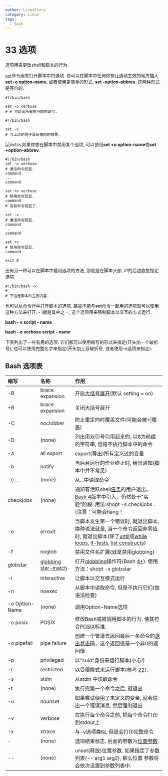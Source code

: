 ```yaml
---
author: LinuxStory
category: Linux
tags:
  - Bash
---
```

# 33 选项

选项用来更改shell和脚本的行为.

[set](http://tldp.org/LDP/abs/html/internal.html#SETREF)命令用来打开脚本中的选项. 你可以在脚本中任何你想让选项生效的地方插入**set -o option-name**, 或者使用更简单的形式, **set -option-abbrev**. 这两种形式是等价的.
```
#!/bin/bash

set -o verbose
# # 打印出所有执行前的命令.
```

```
#!/bin/bash

set -v
# 与上边的例子具有相同的效果.
```

![extra](http://tldp.org/LDP/abs/images/note.gif) 如果你想在脚本中禁用某个选项, 可以使用**set +o option-name**或**set +option-abbrev**.

```
#!/bin/bash
set -o verbose
# 激活命令回显.
command
...
command

set +o verbose
# 禁用命令回显.
command
# 没有命令回显了.

set -v
# 激活命令回显.
command
...
command

set +v
# 禁用命令回显.
command

exit 0
```

还有另一种可以在脚本中启用选项的方法, 那就是在脚本头部, #!的后边直接指定选项.
```
#!/bin/bash -x
#
# 下边是脚本的主要内容.
```

也可以从命令行中打开脚本的选项. 某些不能与**set**命令一起用的选项就可以使用这种方法来打开. - i就是其中之一, 这个选项用来强制脚本以交互的方式运行.

**bash - v script - name**

**bash - o verbose script - name**

下表列出了一些有用的选项. 它们都可以使用缩写的形式来指定(开头加一个破折号), 也可以使用完整名字来指定(开头加上双破折号, 或者使用-o选项来指定).

## Bash 选项表

|缩写 	| 名称  			 |						作用	|
| :------------ | :------------ | :------------ |
|-B  		|brace expansion | 开启[大括号展开]()(默认 setting = on)	|
|+B   		|brace expansion | 关闭大括号展开	|
|-C   		|noclobber 		 |防止重定向时覆盖文件(可能会被>\|覆盖)	|
|-D   		|(none) 		 |列出用双引号引用起来的, 以$为前缀的字符串, 但是不执行脚本中的命令	|
|-a   		|all export		 |export(导出)所有定义过的变量	|
|-b   		|notify		 	 |当后台运行的作业终止时, 给出通知(脚本中并不常见)	|
|-c ...		|(none) 		 |从...中读取命令	|
|checkjobs	|(none) 	 	 |通知有活跃shell[任务](http://tldp.org/LDP/abs/html/x9644.html#JOBSREF)的用户退出。[Bash 4](http://tldp.org/LDP/abs/html/bashver4.html#BASH4REF)版本中引入，仍然处于"实验"阶段. 用法:shopt -s checkjobs .(注意：可能会hang！	|
|-e   		|errexit		 |当脚本发生第一个错误时, 就退出脚本, 换种说法就是, 当一个命令返回非零值时, 就退出脚本(除了[until](http://tldp.org/LDP/abs/html/loops1.html#UNTILLOOPREF)或[while loops](http://tldp.org/LDP/abs/html/loops1.html#WHILELOOPREF), [if-tests](http://tldp.org/LDP/abs/html/testconstructs.html#TESTCONSTRUCTS1), [list constructs](http://tldp.org/LDP/abs/html/list-cons.html#LCONS1))	|
|-f   		|noglob		 	 |禁用文件名扩展(就是禁用globbing)	|
|globstar|[globbing star-match](http://tldp.org/LDP/abs/html/bashver4.html#GLOBSTARREF)|打开[globbling](http://tldp.org/LDP/abs/html/globbingref.html)操作符(Bash [4+](http://tldp.org/LDP/abs/html/bashver4.html#BASH4REF)). 使用方法：shopt -s globstar	|
|-i   		|interactive	 |让脚本以交互模式运行	|
|-n   		|noexec		 	 |从脚本中读取命令, 但是不执行它们(做语法检查)	|
|-o Option-Name |(none) 	 |调用Option-Name选项	|
|-o posix   |POSIX		 	 |修改Bash或被调用脚本的行为, 使其符合[POSIX](http://tldp.org/LDP/abs/html/sha-bang.html#POSIX2REF)标准.	|
|-o pipefail|pipe failure	 |创建一个管道去返回最后一条命令的[退出状态码](http://tldp.org/LDP/abs/html/exit-status.html#EXITSTATUSREF)，这个返回值是一个非0的返回值	|
|-p   		|privileged		 |以"suid"身份来运行脚本(小心!)	|
|-r  		|restricted	 	 |以受限模式来运行脚本(参考 [22](http://tldp.org/LDP/abs/html/restricted-sh.html)).	|
|-s  		|stdin		 	 |从stdin 中读取命令	|
|-t   		|(none)		 	 |执行完第一个命令之后, 就退出	|
|-u   		|nounset		 |如果尝试使用了未定义的变量, 就会输出一个错误消息, 然后强制退出	|
|-v   		|verbose	 	 |在执行每个命令之前, 把每个命令打印到stdout上	|
|-x   		|xtrace		 	 |与-v选项类似, 但是会打印完整命令	|
|-   		|(none)		 	 |选项结束标志. 后面的参数为[位置参数](http://tldp.org/LDP/abs/html/internalvariables.html#POSPARAMREF).	|
|--   		|(none)		 	 |unset(释放)位置参数. 如果指定了参数列表(-- arg1 arg2), 那么位置 参数将会依次设置到参数列表中.	|



